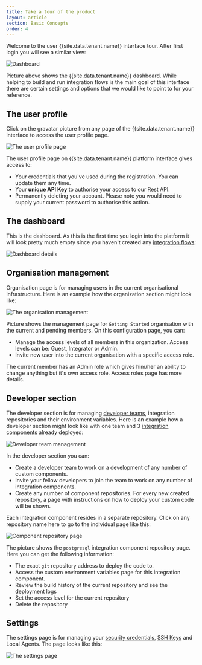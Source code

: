 ```yaml
---
title: Take a tour of the product
layout: article
section: Basic Concepts
order: 4
---
```


Welcome to the user {{site.data.tenant.name}} interface tour. After first login you will see a similar view:

![Dashboard](/assets/img/getting-started/tour/tour1.png "Dashboard")

Picture above shows the {{site.data.tenant.name}} dashboard. While helping to build and run integration flows is the main goal of this interface there are certain settings and options that we would like to point to for your reference.

## The user profile

Click on the gravatar picture from any page of the {{site.data.tenant.name}} interface to access the user profile page.

![The user profile page](/assets/img/getting-started/tour/tour2.png "The user profile page")

The user profile page on {{site.data.tenant.name}} platform interface gives access to:

*   Your credentials that you've used during the registration. You can update them any time.
*   Your **unique API Key** to authorise your access to our Rest API.
*   Permanently deleting your account. Please note you would need to supply your current password to authorise this action.

## The dashboard

This is the dashboard. As this is the first time you login into the platform it will look pretty much empty since you haven't created any [integration flows](integration-flow):

![Dashboard details](/assets/img/getting-started/tour/tour3.png "Dashboard details")

## Organisation management

Organisation page is for managing users in the current organisational infrastructure. Here is an example how the organization section might look like:

![The organisation management](/assets/img/getting-started/tour/tour4.png "The organisation management")

Picture shows the management page for `Getting Started` organisation with the current and pending members. On this configuration page, you can:
*   Manage the access levels of all members in this organization. Access levels can be: Guest, Integrator or Admin.
*   Invite new user into the current organisation with a specific access role.

The current member has an Admin role which gives him/her an ability to change anything but it's own access role. Access roles page has more details.

## Developer section

The developer section is for managing [developer teams](/developer-guide/teams-and-repos), integration repositories and their environment variables. Here is an example how a developer section might look like with one team and 3 [integration components](integration-component) already deployed:

![Developer team management](/assets/img/getting-started/tour/tour5a.png "Developer team management")

In the developer section you can:
*   Create a developer team to work on a development of any number of custom components.
*   Invite your fellow developers to join the team to work on any number of integration components.
*   Create any number of component repositories. For every new created repository, a page with instructions on how to deploy your custom code will be shown.

Each integration component resides in a separate repository. Click on any repository name here to go to the individual page like this:

![Component repository page](/assets/img/getting-started/tour/tour5b.png "Component repository page")

The picture shows the `postgresql` integration component repository page. Here you can get the following information:

*   The exact `git` repository address to deploy the code to.
*   Access the custom environment variables page for this integration component.
*   Review the build history of the current repository and see the deployment logs
*   Set the access level for the current repository
*   Delete the repository

## Settings

The settings page is for managing your [security credentials](credential), [SSH Keys](/developer-guide/ssh-keys) and Local Agents. The page looks like this:

![The settings page](/assets/img/getting-started/tour/tour6.png "The settings page")

